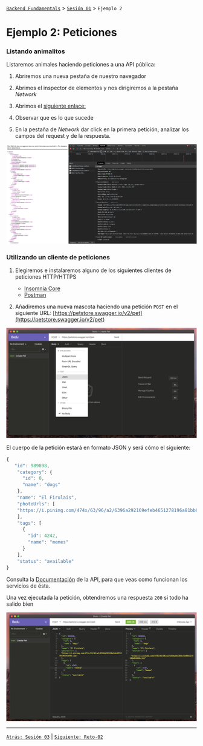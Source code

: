 [`Backend Fundamentals`](../../README.md) > [`Sesión 01`](../README.md) > `Ejemplo 2`

# Ejemplo 2: Peticiones

### Listando animalitos

Listaremos animales haciendo peticiones a una API pública: 

1. Abriremos una nueva pestaña de nuestro navegador

2. Abrimos el inspector de elementos y nos dirigiremos a la pestaña *Network*

3. Abrimos el [siguiente enlace:](https://petstore.swagger.io/v2/pet/findByStatus?status=available)

4. Observar que es lo que sucede

5. En la pestaña de *Network* dar click en la primera petición, analizar los campos del request y de la respuesta.


<img src="img/Untitled1.png" width="1000">

### Utilizando un cliente de peticiones

1. Elegiremos e instalaremos alguno de los siguientes clientes de peticiones HTTP/HTTPS
    - [Insomnia Core](https://insomnia.rest/)
    - [Postman](https://www.postman.com/)

2. Añadiremos una nueva mascota haciendo una petición `POST` en el siguiente URL: [https://petstore.swagger.io/v2/pet](https://petstore.swagger.io/v2/pet)

<img src="img/Untitled2.png" width="700">

El cuerpo de la petición estará en formato JSON y será cómo el siguiente:

```jsx
{
   "id": 989898,
    "category": {
      "id": 0,
      "name": "dogs"
    },
    "name": "El Firulais",
    "photoUrls": [
    "https://i.pinimg.com/474x/63/96/a2/6396a292169efeb4651278196a81bb6b.jpg"
    ],
    "tags": [
      {
        "id": 4242,
        "name": "memes"
      }
    ],
    "status": "available"
}
```

Consulta la [Documentación](https://petstore.swagger.io/#/) de la API, para que veas como funcionan los servicios de ésta.

Una vez ejecutada la petición, obtendremos una respuesta `200` si todo ha salido bien

<img src="img/Untitled3.png" width="900">

-------

[`Atrás: Sesión 03`](../README.md) | [`Siguiente: Reto-02`](../Reto-02)

